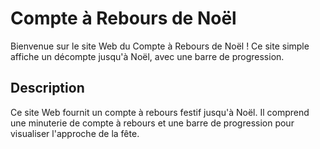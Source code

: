 # Compte à Rebours de Noël

Bienvenue sur le site Web du Compte à Rebours de Noël ! Ce site simple affiche un décompte jusqu'à Noël, avec une barre de progression.


## Description

Ce site Web fournit un compte à rebours festif jusqu'à Noël. Il comprend une minuterie de compte à rebours et une barre de progression pour visualiser l'approche de la fête.
